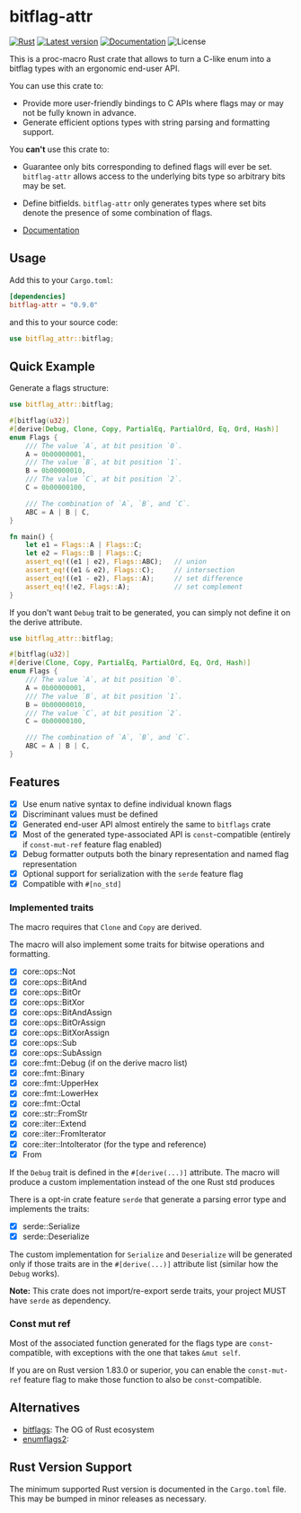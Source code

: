 # bitflag-attr

[![Rust](https://github.com/GrayJack/bitflag-attr/workflows/Check/badge.svg)](https://github.com/GrayJack/bitflag-attr/actions)
[![Latest version](https://img.shields.io/crates/v/bitflag-attr.svg)](https://crates.io/crates/bitflag-attr)
[![Documentation](https://docs.rs/bitflag-attr/badge.svg)](https://docs.rs/bitflag-attr)
![License](https://img.shields.io/crates/l/bitflag-attr.svg)

This is a proc-macro Rust crate that allows to turn a C-like enum into a bitflag types with an ergonomic end-user API.

You can use this crate to:

- Provide more user-friendly bindings to C APIs where flags may or may not be fully known in advance.
- Generate efficient options types with string parsing and formatting support.

You **can't** use this crate to:

- Guarantee only bits corresponding to defined flags will ever be set. `bitflag-attr` allows access to the underlying bits type so arbitrary bits may be set.
- Define bitfields. `bitflag-attr` only generates types where set bits denote the presence of some combination of flags.

- [Documentation](https://docs.rs/bitflag-attr)

## Usage

Add this to your `Cargo.toml`:

```toml
[dependencies]
bitflag-attr = "0.9.0"
```

and this to your source code:

```rust
use bitflag_attr::bitflag;
```

## Quick Example

Generate a flags structure:

```rust
use bitflag_attr::bitflag;

#[bitflag(u32)]
#[derive(Debug, Clone, Copy, PartialEq, PartialOrd, Eq, Ord, Hash)]
enum Flags {
    /// The value `A`, at bit position `0`.
    A = 0b00000001,
    /// The value `B`, at bit position `1`.
    B = 0b00000010,
    /// The value `C`, at bit position `2`.
    C = 0b00000100,

    /// The combination of `A`, `B`, and `C`.
    ABC = A | B | C,
}

fn main() {
    let e1 = Flags::A | Flags::C;
    let e2 = Flags::B | Flags::C;
    assert_eq!((e1 | e2), Flags::ABC);   // union
    assert_eq!((e1 & e2), Flags::C);     // intersection
    assert_eq!((e1 - e2), Flags::A);     // set difference
    assert_eq!(!e2, Flags::A);           // set complement
}
```

If you don't want `Debug` trait to be generated, you can simply not define it on the derive attribute.

```rust
use bitflag_attr::bitflag;

#[bitflag(u32)]
#[derive(Clone, Copy, PartialEq, PartialOrd, Eq, Ord, Hash)]
enum Flags {
    /// The value `A`, at bit position `0`.
    A = 0b00000001,
    /// The value `B`, at bit position `1`.
    B = 0b00000010,
    /// The value `C`, at bit position `2`.
    C = 0b00000100,

    /// The combination of `A`, `B`, and `C`.
    ABC = A | B | C,
}
```

## Features

- [X] Use enum native syntax to define individual known flags
- [X] Discriminant values must be defined
- [X] Generated end-user API almost entirely the same to `bitflags` crate
- [X] Most of the generated type-associated API is `const`-compatible (entirely if `const-mut-ref` feature flag enabled)
- [X] Debug formatter outputs both the binary representation and named flag representation
- [X] Optional support for serialization with the `serde` feature flag
- [X] Compatible with `#[no_std]`

### Implemented traits

The macro requires that `Clone` and `Copy` are derived.

The macro will also implement some traits for bitwise operations and formatting.

- [X] core::ops::Not
- [X] core::ops::BitAnd
- [X] core::ops::BitOr
- [X] core::ops::BitXor
- [X] core::ops::BitAndAssign
- [X] core::ops::BitOrAssign
- [X] core::ops::BitXorAssign
- [X] core::ops::Sub
- [X] core::ops::SubAssign
- [X] core::fmt::Debug (if on the derive macro list)
- [X] core::fmt::Binary
- [X] core::fmt::UpperHex
- [X] core::fmt::LowerHex
- [X] core::fmt::Octal
- [X] core::str::FromStr
- [X] core::iter::Extend
- [X] core::iter::FromIterator
- [X] core::iter::IntoIterator (for the type and reference)
- [X] From

If the `Debug` trait is defined in the `#[derive(...)]` attribute. The macro will produce a custom implementation instead of the one Rust std produces

There is a opt-in crate feature `serde` that generate a parsing error type and implements the traits:

- [X] serde::Serialize
- [X] serde::Deserialize

The custom implementation for `Serialize` and `Deserialize` will be generated only if those traits are in the `#[derive(...)]` attribute list (similar how the `Debug` works).

**Note:** This crate does not import/re-export serde traits, your project MUST have `serde` as dependency.

### Const mut ref

Most of the associated function generated for the flags type are `const`-compatible, with exceptions with the one that takes `&mut self`.

If you are on Rust version 1.83.0 or superior, you can enable the `const-mut-ref` feature flag to make those function to also be `const`-compatible.

## Alternatives

- [bitflags](https://crates.io/crates/bitflags): The OG of Rust ecosystem
- [enumflags2](https://crates.io/crates/enumflags2):

## Rust Version Support

The minimum supported Rust version is documented in the `Cargo.toml` file.
This may be bumped in minor releases as necessary.